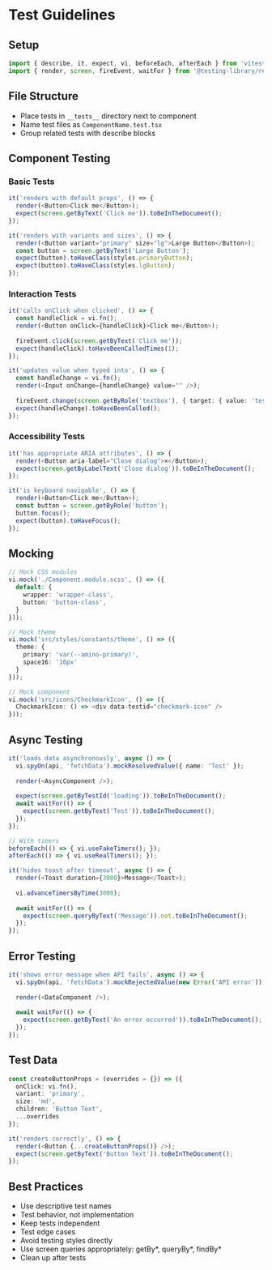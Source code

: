 # Test Guidelines

## Setup
```typescript
import { describe, it, expect, vi, beforeEach, afterEach } from 'vitest';
import { render, screen, fireEvent, waitFor } from '@testing-library/react';
```

## File Structure
- Place tests in `__tests__` directory next to component
- Name test files as `ComponentName.test.tsx`
- Group related tests with describe blocks

## Component Testing

### Basic Tests
```typescript
it('renders with default props', () => {
  render(<Button>Click me</Button>);
  expect(screen.getByText('Click me')).toBeInTheDocument();
});

it('renders with variants and sizes', () => {
  render(<Button variant="primary" size="lg">Large Button</Button>);
  const button = screen.getByText('Large Button');
  expect(button).toHaveClass(styles.primaryButton);
  expect(button).toHaveClass(styles.lgButton);
});
```

### Interaction Tests
```typescript
it('calls onClick when clicked', () => {
  const handleClick = vi.fn();
  render(<Button onClick={handleClick}>Click me</Button>);
  
  fireEvent.click(screen.getByText('Click me'));
  expect(handleClick).toHaveBeenCalledTimes(1);
});

it('updates value when typed into', () => {
  const handleChange = vi.fn();
  render(<Input onChange={handleChange} value="" />);
  
  fireEvent.change(screen.getByRole('textbox'), { target: { value: 'test' } });
  expect(handleChange).toHaveBeenCalled();
});
```

### Accessibility Tests
```typescript
it('has appropriate ARIA attributes', () => {
  render(<Button aria-label="Close dialog">×</Button>);
  expect(screen.getByLabelText('Close dialog')).toBeInTheDocument();
});

it('is keyboard navigable', () => {
  render(<Button>Click me</Button>);
  const button = screen.getByRole('button');
  button.focus();
  expect(button).toHaveFocus();
});
```

## Mocking
```typescript
// Mock CSS modules
vi.mock('./Component.module.scss', () => ({
  default: {
    wrapper: 'wrapper-class',
    button: 'button-class',
  }
}));

// Mock theme
vi.mock('src/styles/constants/theme', () => ({
  theme: {
    primary: 'var(--amino-primary)',
    space16: '16px'
  }
}));

// Mock component
vi.mock('src/icons/CheckmarkIcon', () => ({
  CheckmarkIcon: () => <div data-testid="checkmark-icon" />
}));
```

## Async Testing
```typescript
it('loads data asynchronously', async () => {
  vi.spyOn(api, 'fetchData').mockResolvedValue({ name: 'Test' });
  
  render(<AsyncComponent />);
  
  expect(screen.getByTestId('loading')).toBeInTheDocument();
  await waitFor(() => {
    expect(screen.getByText('Test')).toBeInTheDocument();
  });
});

// With timers
beforeEach(() => { vi.useFakeTimers(); });
afterEach(() => { vi.useRealTimers(); });

it('hides toast after timeout', async () => {
  render(<Toast duration={3000}>Message</Toast>);
  
  vi.advanceTimersByTime(3000);
  
  await waitFor(() => {
    expect(screen.queryByText('Message')).not.toBeInTheDocument();
  });
});
```

## Error Testing
```typescript
it('shows error message when API fails', async () => {
  vi.spyOn(api, 'fetchData').mockRejectedValue(new Error('API error'));
  
  render(<DataComponent />);
  
  await waitFor(() => {
    expect(screen.getByText('An error occurred')).toBeInTheDocument();
  });
});
```

## Test Data
```typescript
const createButtonProps = (overrides = {}) => ({
  onClick: vi.fn(),
  variant: 'primary',
  size: 'md',
  children: 'Button Text',
  ...overrides
});

it('renders correctly', () => {
  render(<Button {...createButtonProps()} />);
  expect(screen.getByText('Button Text')).toBeInTheDocument();
});
```

## Best Practices
- Use descriptive test names
- Test behavior, not implementation
- Keep tests independent
- Test edge cases
- Avoid testing styles directly
- Use screen queries appropriately: getBy*, queryBy*, findBy*
- Clean up after tests